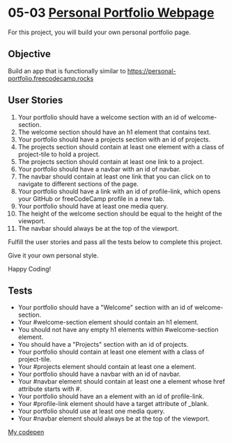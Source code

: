 # 05-03 [Personal Portfolio Webpage](https://www.freecodecamp.org/learn/2022/responsive-web-design/build-a-product-landing-page-project/build-a-product-landing-page)

For this project, you will build your own personal portfolio page.

## Objective
Build an app that is functionally similar to https://personal-portfolio.freecodecamp.rocks

## User Stories

1. Your portfolio should have a welcome section with an id of welcome-section.
1. The welcome section should have an h1 element that contains text.
1. Your portfolio should have a projects section with an id of projects.
1. The projects section should contain at least one element with a class of project-tile to hold a project.
1. The projects section should contain at least one link to a project.
1. Your portfolio should have a navbar with an id of navbar.
1. The navbar should contain at least one link that you can click on to navigate to different sections of the page.
1. Your portfolio should have a link with an id of profile-link, which opens your GitHub or freeCodeCamp profile in a new tab.
1. Your portfolio should have at least one media query.
1. The height of the welcome section should be equal to the height of the viewport.
1. The navbar should always be at the top of the viewport.

Fulfill the user stories and pass all the tests below to complete this project.

Give it your own personal style.

Happy Coding!

## Tests
- Your portfolio should have a "Welcome" section with an id of welcome-section.
- Your #welcome-section element should contain an h1 element.
- You should not have any empty h1 elements within #welcome-section element.
- You should have a "Projects" section with an id of projects.
- Your portfolio should contain at least one element with a class of project-tile.
- Your #projects element should contain at least one a element.
- Your portfolio should have a navbar with an id of navbar.
- Your #navbar element should contain at least one a element whose href attribute starts with #.
- Your portfolio should have an a element with an id of profile-link.
- Your #profile-link element should have a target attribute of _blank.
- Your portfolio should use at least one media query.
- Your #navbar element should always be at the top of the viewport.

[My codepen](https://codepen.io/0xt0pdata/pen/yLKdbmy)